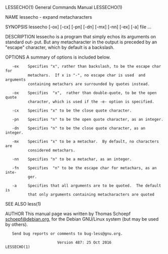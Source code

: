 LESSECHO(1)                General Commands Manual                LESSECHO(1)

NAME
       lessecho - expand metacharacters

SYNOPSIS
       lessecho [-ox] [-cx] [-pn] [-dn] [-mx] [-nn] [-ex] [-a] file ...

DESCRIPTION
       lessecho is a program that simply echos its arguments on standard out‐
       put.  But any metacharacter in the output is preceded by  an  "escape"
       character, which by default is a backslash.

OPTIONS
       A summary of options is included below.

       -ex    Specifies "x", rather than backslash, to be the escape char for
              metachars.  If x is "-", no escape char is used  and  arguments
              containing metachars are surrounded by quotes instead.

       -ox    Specifies  "x",  rather than double-quote, to be the open quote
              character, which is used if the -e- option is specified.

       -cx    Specifies "x" to be the close quote character.

       -pn    Specifies "n" to be the open quote character, as an integer.

       -dn    Specifies "n" to be the close quote character, as an integer.

       -mx    Specifies "x" to be a metachar.  By default, no characters  are
              considered metachars.

       -nn    Specifies "n" to be a metachar, as an integer.

       -fn    Specifies  "n" to be the escape char for metachars, as an inte‐
              ger.

       -a     Specifies that all arguments are to be quoted.  The default  is
              that only arguments containing metacharacters are quoted

SEE ALSO
       less(1)

AUTHOR
       This  manual  page was written by Thomas Schoepf <schoepf@debian.org>,
       for the Debian GNU/Linux system (but may be used by others).

       Send bug reports or comments to bug-less@gnu.org.

                           Version 487: 25 Oct 2016               LESSECHO(1)
